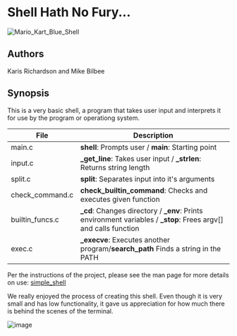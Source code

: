 # Shell Hath No Fury...
![Mario_Kart_Blue_Shell](https://user-images.githubusercontent.com/119973248/231492817-64f7a76c-7378-4619-bbc8-e20656931aeb.png)

## Authors

Karis Richardson and Mike Bilbee

## Synopsis

This is a very basic shell, a program that takes user input and interprets it for use by the program or operationg system.

| **File**       | **Description**                                                                                                 |
|----------------|-----------------------------------------------------------------------------------------------------------------|
| main.c         | **shell**: Prompts user / **main**: Starting point                                                              |
| input.c        | **_get_line**: Takes user input / **_strlen**: Returns string length                                            |
| split.c        | **split**: Separates input into it's arguments                                                                  |
| check_command.c| **check_builtin_command**: Checks and executes given function                                                   |
| builtin_funcs.c| **_cd**: Changes directory / **_env**: Prints environment variables / **_stop**: Frees argv[] and calls function|
| exec.c         | **_execve**: Executes another program/**search_path** Finds a string in the PATH                                |

Per the instructions of the project, please see the man page for more details on use:
[simple_shell](https://github.com/MikeBilbee/holbertonschool-simple_shell/blob/main/simple_shell)

We really enjoyed the process of creating this shell. Even though it is very small and has low functionality, it gave us appreciation for how much there is behind the scenes of the terminal.

![image](https://github.com/user-attachments/assets/dcbff4e3-ee33-4085-a94b-4bc68f5e67bc)
